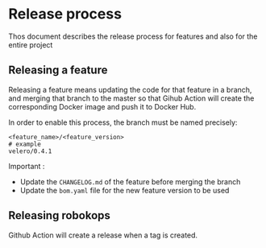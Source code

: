 # Release process

Thos document describes the release process for features and also for the entire project

## Releasing a feature

Releasing a feature means updating the code for that feature in a branch, and merging that branch to the master so that Gihub Action will create the corresponding Docker image and push it to Docker Hub.

In order to enable this process, the branch must be named precisely:

```
<feature_name>/<feature_version>
# example
velero/0.4.1
```

Important :
- Update the `CHANGELOG.md` of the feature before merging the branch
- Update the `bom.yaml` file for the new feature version to be used

## Releasing robokops

Github Action will create a release when a tag is created.
